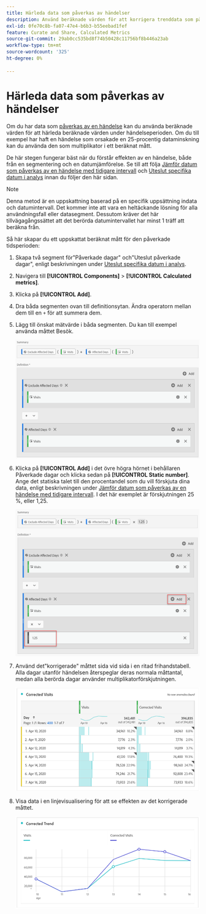 ```yaml
---
title: Härleda data som påverkas av händelser
description: Använd beräknade värden för att korrigera trenddata som påverkas av en händelse.
exl-id: 0fe70c8b-fa07-47e4-b6b3-b55eebad1fef
feature: Curate and Share, Calculated Metrics
source-git-commit: 29ab0cc535bd8f74b50428c11756bf8b446a23ab
workflow-type: tm+mt
source-wordcount: '325'
ht-degree: 0%

---
```


# Härleda data som påverkas av händelser

Om du har data som [påverkas av en händelse](overview.md) kan du använda beräknade värden för att härleda beräknade värden under händelseperioden. Om du till exempel har haft en händelse som orsakade en 25-procentig dataminskning kan du använda den som multiplikator i ett beräknat mått.

De här stegen fungerar bäst när du förstår effekten av en händelse, både från en segmentering och en datumjämförelse. Se till att följa [Jämför datum som påverkas av en händelse med tidigare intervall](compare-dates.md) och [Uteslut specifika datum i analys](segments.md) innan du följer den här sidan.

>[!NOTE]
>
>Denna metod är en uppskattning baserad på en specifik uppsättning indata och datumintervall. Det kommer inte att vara en heltäckande lösning för alla användningsfall eller datasegment. Dessutom kräver det här tillvägagångssättet att det berörda datumintervallet har minst 1 träff att beräkna från.

Så här skapar du ett uppskattat beräknat mått för den påverkade tidsperioden:

1. Skapa två segment för&quot;Påverkade dagar&quot; och&quot;Uteslut påverkade dagar&quot;, enligt beskrivningen under [Uteslut specifika datum i analys](segments.md).
2. Navigera till **[!UICONTROL Components]** > **[!UICONTROL Calculated metrics]**.
3. Klicka på **[!UICONTROL Add]**.
4. Dra båda segmenten ovan till definitionsytan. Ändra operatorn mellan dem till en `+` för att summera dem.
5. Lägg till önskat mätvärde i båda segmenten. Du kan till exempel använda måttet Besök.

   ![Segmentbyggare](assets/event_segment_builder.png)

6. Klicka på **[!UICONTROL Add]** i det övre högra hörnet i behållaren Påverkade dagar och klicka sedan på **[!UICONTROL Static number]**. Ange det statiska talet till den procentandel som du vill förskjuta dina data, enligt beskrivningen under [Jämför datum som påverkas av en händelse med tidigare intervall](compare-dates.md). I det här exemplet är förskjutningen 25 %, eller 1,25.

   ![Statiskt nummer](assets/event_static_number.png)

7. Använd det&quot;korrigerade&quot; måttet sida vid sida i en ritad frihandstabell. Alla dagar utanför händelsen återspeglar deras normala måttantal, medan alla berörda dagar använder multiplikatorförskjutningen.

   ![Korrigerat mätvärde](assets/event_corrected.png)

8. Visa data i en linjevisualisering för att se effekten av det korrigerade måttet.

   ![Korrigerad rad](assets/event_line.png)
